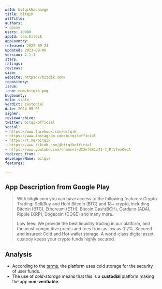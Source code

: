 ```yaml
---
wsId: bitqikExchange
title: bitqik
altTitle: 
authors:
- danny
users: 10000
appId: com.bitqik
appCountry: 
released: 2022-09-23
updated: 2023-09-06
version: 2.1.1
stars: 
ratings: 
reviews: 
size: 
website: https://bitqik.com/
repository: 
issue: 
icon: com.bitqik.png
bugbounty: 
meta: stale
verdict: custodial
date: 2024-09-01
signer: 
reviewArchive: 
twitter: bitqikofficial
social:
- https://www.facebook.com/bitqik
- https://www.instagram.com/bitqikofficial
- https://t.me/bitqik
- https://www.tiktok.com/@bitqikofficial
- https://www.youtube.com/channel/UC2wf6B1zII-2jPtVfwmKvoA
redirect_from: 
developerName: bitqik
features: 

---
```


## App Description from Google Play

> With bitqik.com you can have access to the following features:
Crypto Trading: Sell/Buy and Hold Bitcoin (BTC) and 18+ crypto, including Bitcoin (BTC), Ethereum (ETH), Bitcoin Cash(BCH), Cardano (ADA), Ripple (XRP), Dogecoin (DOGE) and many more.
>
> Low fees: We provide the best liquidity trading in our platform, and the most competitive prices and fees from as low as 0.2%.
Secured and insured: Cold and Hot wallet storage. A world-class digital asset custody keeps your crypto funds highly secured.

## Analysis

- According to the [terms](https://bitqik.com.la/terms/), the platform uses cold storage for the security of user funds.
- The use of *cold-storage* means that this is a **custodial** platform making the app **non-verifiable**.


